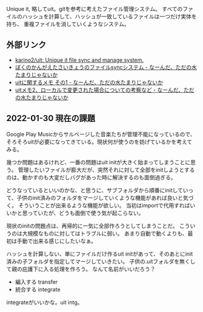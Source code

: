 Unique it, 略してuit。gitを参考に考えたファイル管理システム。
すべてのファイルのハッシュを計算して、ハッシュが一致しているファイルは一つだけ実体を持ち、
重複ファイルを消していくようなシステム。

## 外部リンク

- [karino2/uit: Unique it file sync and manage system.](https://github.com/karino2/uit)
- [ぼくのかんがえたさいきょうのファイルsyncシステム - なーんだ、ただの水たまりじゃないか](https://karino2.github.io/2020/11/12/saikyou_file_sync.html)
- [uitに関するメモ その1 - なーんだ、ただの水たまりじゃないか](https://karino2.github.io/2020/12/11/uit_memo_1.html)
- [uitメモ2、ローカルで変更された場合についての考察など - なーんだ、ただの水たまりじゃないか](https://karino2.github.io/2020/12/20/uit_memo_2.html)

## 2022-01-30 現在の課題

Google Play Musicからサルベージした音楽たちが管理不能になっているので、
そろそろuitが必要になってきている。現状何が使うのを妨げているかを考えてみる。

幾つか問題はあるけれど、一番の問題はuit initが大きく始まってしまうことに思う。
管理したいファイルが膨大だが、突然それに対して全部をinitしようとするのは、動かすのも大変だしバグがあった時に解決するのも面倒過ぎる。

どうなっているといいのかな、と思うに、サブフォルダから順番にinitしていって、子供のinit済みのフォルダをマージしていくような機能があれば良いと気づく。
そういうことが出来るような機能が欲しい。
当初はimportで代用すればいいかと思っていたが、どうも面倒で使う気が起こらない。

現状のinitの問題点は、再帰的に一気に全部作ろうとしてしまうことだ。
こういうのは大規模なものに対してはトラブルに弱い。
あまり自動で動くよりも、最初は手動で出来る感じにしたいなぁ。

ハッシュを計算しない、単にファイルだけ作るuit initがあって、そのあとにinit済みの子フォルダを指定してマージしていきたい。
子供の.uitフォルダを無くして親の庇護下に入る処理を作ろう。
なんて名前がいいだろう？

- 編入する transfer
- 統合する integrate

integrateがいいかな。uit intg。